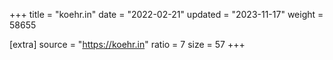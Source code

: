 +++
title = "koehr.in"
date = "2022-02-21"
updated = "2023-11-17"
weight = 58655

[extra]
source = "https://koehr.in"
ratio = 7
size = 57
+++
